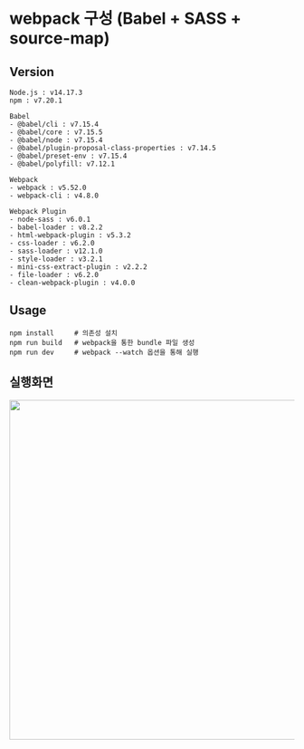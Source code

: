 # webpack 구성 (Babel + SASS + source-map)

## Version

```
Node.js : v14.17.3
npm : v7.20.1
```

```
Babel
- @babel/cli : v7.15.4
- @babel/core : v7.15.5
- @babel/node : v7.15.4
- @babel/plugin-proposal-class-properties : v7.14.5
- @babel/preset-env : v7.15.4
- @babel/polyfill: v7.12.1
```

```
Webpack
- webpack : v5.52.0
- webpack-cli : v4.8.0
```

```
Webpack Plugin
- node-sass : v6.0.1
- babel-loader : v8.2.2
- html-webpack-plugin : v5.3.2
- css-loader : v6.2.0
- sass-loader : v12.1.0
- style-loader : v3.2.1
- mini-css-extract-plugin : v2.2.2
- file-loader : v6.2.0
- clean-webpack-plugin : v4.0.0

```

## Usage

```
npm install     # 의존성 설치
npm run build   # webpack을 통한 bundle 파일 생성
npm run dev     # webpack --watch 옵션을 통해 실행
```

## 실행화면

<img src="https://user-images.githubusercontent.com/55246584/132294993-1a967aac-de83-44e8-9cbf-c4dbb94cdf8e.png" width = "600" height="600" />
